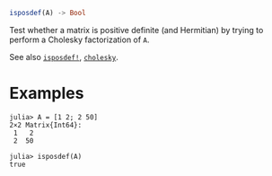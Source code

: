 ```julia
isposdef(A) -> Bool
```

Test whether a matrix is positive definite (and Hermitian) by trying to perform a Cholesky factorization of `A`.

See also [`isposdef!`](@ref), [`cholesky`](@ref).

# Examples

```jldoctest
julia> A = [1 2; 2 50]
2×2 Matrix{Int64}:
 1   2
 2  50

julia> isposdef(A)
true
```
